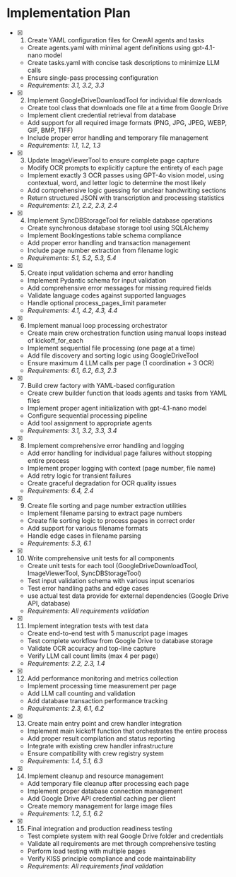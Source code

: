 # Implementation Plan

- [x] 1. Create YAML configuration files for CrewAI agents and tasks
  - Create agents.yaml with minimal agent definitions using gpt-4.1-nano model
  - Create tasks.yaml with concise task descriptions to minimize LLM calls
  - Ensure single-pass processing configuration
  - _Requirements: 3.1, 3.2, 3.3_

- [x] 2. Implement GoogleDriveDownloadTool for individual file downloads
  - Create tool class that downloads one file at a time from Google Drive
  - Implement client credential retrieval from database
  - Add support for all required image formats (PNG, JPG, JPEG, WEBP, GIF, BMP, TIFF)
  - Include proper error handling and temporary file management
  - _Requirements: 1.1, 1.2, 1.3_

- [x] 3. Update ImageViewerTool to ensure complete page capture
  - Modify OCR prompts to explicitly capture the entirety of each page
  - Implement exactly 3 OCR passes using GPT-4o vision model, using contextual, word, and letter logic to determine the most likely
  - Add comprehensive logic guessing for unclear handwriting sections
  - Return structured JSON with transcription and processing statistics
  - _Requirements: 2.1, 2.2, 2.3, 2.4_

- [x] 4. Implement SyncDBStorageTool for reliable database operations
  - Create synchronous database storage tool using SQLAlchemy
  - Implement BookIngestions table schema compliance
  - Add proper error handling and transaction management
  - Include page number extraction from filename logic
  - _Requirements: 5.1, 5.2, 5.3, 5.4_

- [x] 5. Create input validation schema and error handling
  - Implement Pydantic schema for input validation
  - Add comprehensive error messages for missing required fields
  - Validate language codes against supported languages
  - Handle optional process_pages_limit parameter
  - _Requirements: 4.1, 4.2, 4.3, 4.4_

- [x] 6. Implement manual loop processing orchestrator
  - Create main crew orchestration function using manual loops instead of kickoff_for_each
  - Implement sequential file processing (one page at a time)
  - Add file discovery and sorting logic using GoogleDriveTool
  - Ensure maximum 4 LLM calls per page (1 coordination + 3 OCR)
  - _Requirements: 6.1, 6.2, 6.3, 2.3_

- [x] 7. Build crew factory with YAML-based configuration
  - Create crew builder function that loads agents and tasks from YAML files
  - Implement proper agent initialization with gpt-4.1-nano model
  - Configure sequential processing pipeline
  - Add tool assignment to appropriate agents
  - _Requirements: 3.1, 3.2, 3.3, 3.4_

- [x] 8. Implement comprehensive error handling and logging
  - Add error handling for individual page failures without stopping entire process
  - Implement proper logging with context (page number, file name)
  - Add retry logic for transient failures
  - Create graceful degradation for OCR quality issues
  - _Requirements: 6.4, 2.4_

- [x] 9. Create file sorting and page number extraction utilities
  - Implement filename parsing to extract page numbers
  - Create file sorting logic to process pages in correct order
  - Add support for various filename formats
  - Handle edge cases in filename parsing
  - _Requirements: 5.3, 6.1_

- [x] 10. Write comprehensive unit tests for all components
  - Create unit tests for each tool (GoogleDriveDownloadTool, ImageViewerTool, SyncDBStorageTool)
  - Test input validation schema with various input scenarios
  - Test error handling paths and edge cases
  - use actual test data provide for external dependencies (Google Drive API, database)
  - _Requirements: All requirements validation_

- [x] 11. Implement integration tests with test data
  - Create end-to-end test with 5 manuscript page images
  - Test complete workflow from Google Drive to database storage
  - Validate OCR accuracy and top-line capture
  - Verify LLM call count limits (max 4 per page)
  - _Requirements: 2.2, 2.3, 1.4_

- [x] 12. Add performance monitoring and metrics collection
  - Implement processing time measurement per page
  - Add LLM call counting and validation
  - Add database transaction performance tracking
  - _Requirements: 2.3, 6.1, 6.2_

- [x] 13. Create main entry point and crew handler integration
  - Implement main kickoff function that orchestrates the entire process
  - Add proper result compilation and status reporting
  - Integrate with existing crew handler infrastructure
  - Ensure compatibility with crew registry system
  - _Requirements: 1.4, 5.1, 6.3_

- [x] 14. Implement cleanup and resource management
  - Add temporary file cleanup after processing each page
  - Implement proper database connection management
  - Add Google Drive API credential caching per client
  - Create memory management for large image files
  - _Requirements: 1.2, 5.1, 6.2_

- [x] 15. Final integration and production readiness testing
  - Test complete system with real Google Drive folder and credentials
  - Validate all requirements are met through comprehensive testing
  - Perform load testing with multiple pages
  - Verify KISS principle compliance and code maintainability
  - _Requirements: All requirements final validation_